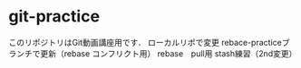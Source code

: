 # git-practice
このリポジトリはGit動画講座用です．
ローカルリポで変更
rebace-practiceブランチで更新（rebase コンフリクト用）
rebase　pull用
stash練習（2nd変更）